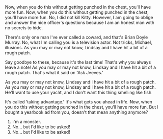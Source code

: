 Now, when you do this without getting punched in the chest, you'll have more fun. Now, when you do this without getting punched in the chest, you'll have more fun. No, I did not kill Kitty. However, I am going to oblige and answer the nice officer's questions because I am an honest man with no secrets to hide.

There's only one man I've ever called a coward, and that's Brian Doyle Murray. No, what I'm calling you is a television actor. Not tricks, Michael, illusions. As you may or may not know, Lindsay and I have hit a bit of a rough patch.

Say goodbye to these, because it's the last time! That's why you always leave a note! As you may or may not know, Lindsay and I have hit a bit of a rough patch. That's what it said on 'Ask Jeeves.'

As you may or may not know, Lindsay and I have hit a bit of a rough patch. As you may or may not know, Lindsay and I have hit a bit of a rough patch. He'll want to use your yacht, and I don't want this thing smelling like fish.

It's called 'taking advantage.' It's what gets you ahead in life. Now, when you do this without getting punched in the chest, you'll have more fun. But I bought a yearbook ad from you, doesn't that mean anything anymore?

1. I'm a monster.
2. No… but I'd like to be asked!
3. No… but I'd like to be asked!